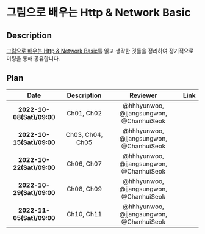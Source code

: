 # 그림으로 배우는 Http & Network Basic

## Description

[그림으로 배우는 Http & Network Basic](http://www.yes24.com/Product/Goods/15894097)를 읽고 생각한 것들을 정리하여 정기적으로 미팅을 통해 공유합니다.

## Plan

|           Date            |     Description     |                Reviewer                 |            Link                    |
| :-----------------------: | :-----------------: | :-------------------------------------: | :--------------------------------: |
| **2022-10-08(Sat)/09:00** |       Ch01, Ch02    | @hhhyunwoo, @jjangsungwon, @ChanhuiSeok |                                    |
| **2022-10-15(Sat)/09:00** |    Ch03, Ch04, Ch05 | @hhhyunwoo, @jjangsungwon, @ChanhuiSeok |                                    |
| **2022-10-22(Sat)/09:00** |       Ch06, Ch07    | @hhhyunwoo, @jjangsungwon, @ChanhuiSeok |                                    |
| **2022-10-29(Sat)/09:00** |       Ch08, Ch09    | @hhhyunwoo, @jjangsungwon, @ChanhuiSeok |                                    |
| **2022-11-05(Sat)/09:00** |       Ch10, Ch11    | @hhhyunwoo, @jjangsungwon, @ChanhuiSeok |                                    |
